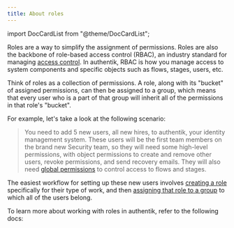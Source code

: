 ```yaml
---
title: About roles
---
```


import DocCardList from "@theme/DocCardList";

Roles are a way to simplify the assignment of permissions. Roles are also the backbone of role-based access control (RBAC), an industry standard for managing [access control](../access-control/index.mdx). In authentik, RBAC is how you manage access to system components and specific objects such as flows, stages, users, etc.

Think of roles as a collection of permissions. A role, along with its "bucket" of assigned permissions, can then be assigned to a group, which means that every user who is a part of that group will inherit all of the permissions in that role's "bucket".

For example, let's take a look at the following scenario:

> You need to add 5 new users, all new hires, to authentik, your identity management system. These users will be the first team members on the brand new Security team, so they will need some high-level permissions, with object permissions to create and remove other users, revoke permissions, and send recovery emails. They will also need [global permissions](../access-control/permissions.md#fundamentals-of-authentik-permissions) to control access to flows and stages.

The easiest workflow for setting up these new users involves [creating a role](./manage_roles.md#create-a-role) specifically for their type of work, and then [assigning that role to a group](./manage_roles.md#assign-a-role-to-a-group) to which all of the users belong.

To learn more about working with roles in authentik, refer to the following docs:

<DocCardList />
